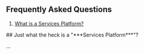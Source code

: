 ## Frequently Asked Questions

1. [What is a Services Platform?](#wtf)

<a name="wtf"/>
## Just what the heck is a "***Services Platform***"?

...